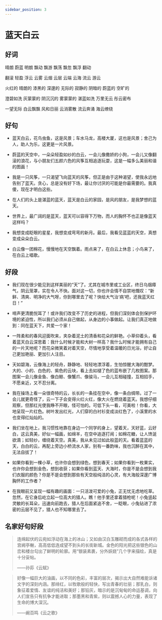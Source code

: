 ```yaml
---
sidebar_position: 3
---
```


# 蓝天白云

## 好词

晴朗 蔚蓝 明朗 飘动 飘游 飘荡 飘忽 飘浮 翻动

翻滚 轻盈 浮云 云雾 云烟 云层 云端 云海 流云 游云

火红的 晴朗的 漆黑的 深邃的 无际的 寂静的 阴暗的 蔚蓝的 空旷的

澄碧如洗 灰蒙蒙的 阴沉沉的 雾蒙蒙的 湛蓝如洗 万里无云 彤云密布

一望无际 白云飘飘 风和日丽 云消雾散 流云奔涌 海云缭绕

## 好句

- 蓝天白云，花鸟虫鱼，这是风景；车水马龙，高楼大厦，这也是风景；舍己为人，助人为乐，这更是一片风景。

- 蔚蓝的天空中，一朵朵轻盈如纱的白云，一会儿像撒娇的小狗，一会儿又像翻滚的浪花，与小朋友们五颜六色的风筝互相追逐玩耍，这是一幅多么美丽和谐的图画！

- 我是一只风筝，一只渴望飞向蓝天的风筝，但正是由于这种渴望，使我永远地告别了蓝天。贪心，总是没有好下场，最让你讨厌的可能是你最需要的。我真傻，现在才明白这些。

- 在人们的头上是湛蓝的蓝天，蓝天是白云的家园，是风的朋友，是我梦想的蓝天。

- 世界上，最广阔的是蓝天，蓝天可以容得下万物，而人的胸怀不也正是像蓝天这样吗？

- 我想变成眨眼的星星，我想变成弯弯的新月。最后，我看见蓝蓝的天空，真想变成朵朵白云。

- 白云像一团棉花，慢慢地在天空飘着。雨点来了，在白云上休息；小鸟来了，在白云上唱歌。

## 好段

- 我们现在很少能见到这样美丽的“天”了。尤其在城市里或工业区，终日乌烟瘴气，阴云笼罩，实在令人不快。面对这一切，你也许会情不自禁地慨叹：“新鲜、清爽、明净的大气呀，你到哪里去了呢？快给大气治‘病’吧，还我蓝天红日！”

- 啼声更清脆悦耳了！或许我们改变不了历史的进程，但我们深刻体会到保护环境的紧迫性，所以我们必须从自己做起，从身边的小事做起。让我们真正地做到：同在蓝天下，共爱一个家！

- 一阵柔和的春风迎面吹来，夹杂着泥土的清香和花朵的鲜艳。小草仰着头，看着蓝天白云深思着：我什么时候才能和大树一样高？我什么时候才能拥有自己的一片天地呢？而花朵微笑着对着天空，尽情地享受着温暖的日光浴，好让自己更加艳丽、更加引人注目。

- 天如碧海，云像海上的轻舟，静静地、轻轻地漂浮着，生怕惊醒大海的酣梦。大的、小的、白色的、紫色的云块，看上去如褪了色的蓝布嵌了几枚图案。那图案一会儿像金鱼、像白鲸、像蟹爪、像骏马，一会儿互相碰撞，互相招手，不愿亲近，又不忍分离。

- 我在操场上看一朵很奇特的云，长长的一条挂在空中，像一条白绸带。过了一会儿就更奇怪了，云一下子会变得火红火红，像大火在燃烧着蓝天。我想仔细观察，但那红光使我睁不开眼，怪可怕的。可低下头一看，可美啦！你看，大地呈现一片红色。树叶发出红光，人们穿的白衬衫变成淡红色了，小溪里的水也变得红灿灿的。

- 我们坐在地上，我习惯性地靠在身边一个同学的身上，望着天，天好蓝，云好白，这云真美，好似一幅画，如绵羊，在空中追逐打闹；如棉花糖，让人馋涎欲滴；如轻纱，缠绕着天空。真美，我从未见过如此般蓝的天。看着蓝蓝的天，白白的云，再配上旁边小桥流水人家，别有一番韵味，我也沉醉在其中，无法自拔了！

- 如果你看到一棵小草，也许你会想到绿色，想到春天；如果你看到一枚果实，也许你会想到金色，想到收获；如果你看到蓝天、大海时，你是不是会想到我们衣服的颜色？你是不是会想到那些有天空般纯洁的心灵，有大海般深邃广博胸怀的工作者？

- 在我眼前又呈现一幅有趣的画面：一只活泼可爱的小兔，正无忧无虑地吃草。忽然，在它身后屹立起一位高大的猎人。瞧！他手里还拿着猎枪呢！小兔竖起灵敏的长耳朵，迅速向前跑去，猎人在后面紧追不舍，一眨眼，小兔钻进了浓密的云层不见了，猎人也不知哪里去了。

## 名家好句好段

> 连绵起伏的云宛如浮动在海上的冰山；又如由汉白玉雕砌而成的各式各样的宫阙亭榭，高高低低连成望不到头的长街新城。金色的阳光把这些银色的山峦和楼台勾出了鲜明的轮廓。用“银装素裹，分外妖娆”几个字来描绘，真是十分妥帖。
>
> ——孙荪《云赋》

> 好像一幅巨大的油画，以不同的色彩，丰富的层次，揭示出大自然难能诉诸文字的深刻内涵。那绯红，以牧歌般的轻快，写出青春的壮丽；那乳白，则象征着爱情、友谊的纯洁和美好；那铅灰，暗示的是沉甸甸的命运基调，向人们宣告只有抗争才能进取；那墨黑和青紫，则以震撼人心的力量，表现了生命的博大深沉。
>
> ——阚百鸣《云之歌》
